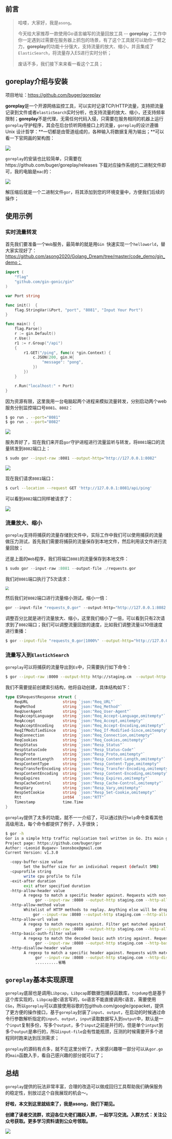 ## 前言

> 哈喽，大家好，我是`asong`。
>
> 今天给大家推荐一款使用Go语言编写的流量回放工具 -- **goreplay**；工作中你一定遇到过需要在服务器上抓包的场景，有了这个工具就可以助你一臂之力，**goreplay**的功能十分强大，支持流量的放大、缩小，并且集成了`ElasticSearch`，将流量存入ES进行实时分析；
>
> 废话不多，我们接下来来看一看这个工具；



## goreplay介绍与安装

项目地址：https://github.com/buger/goreplay

**goreplay**是一个开源网络监控工具，可以实时记录TCP/HTTP流量，支持把流量记录到文件或者`elasticSearch`实时分析，也支持流量的放大、缩小，还支持频率限制；**goreplay**不是代理，无需任何代码入侵，只需要在服务相同的机器上运行`goreplay`守护程序，其会在后台侦听网络接口上的流量，`goreplay`的设计遵循 Unix 设计哲学：**一切都是由管道组成的，各种输入将数据复用为输出；**可以看一下官网画的架构图：

![](https://song-oss.oss-cn-beijing.aliyuncs.com/golang_dream/article/static/%E6%88%AA%E5%B1%8F2022-09-04%20%E4%B8%8B%E5%8D%888.16.00.png)

`goreplay`的安装也比较简单，只需要在https://github.com/buger/goreplay/releases 下载对应操作系统的二进制文件即可，我的电脑是`mac`的：

![](https://song-oss.oss-cn-beijing.aliyuncs.com/golang_dream/article/static/%E6%88%AA%E5%B1%8F2022-09-04%20%E4%B8%8B%E5%8D%888.19.53.png)

解压缩后就是一个二进制文件`gor`，将其添加到您的环境变量中，方便我们后续的操作；



## 使用示例

### 实时流量转发

首先我们要准备一个`Web`服务，最简单的就是用`Gin `快速实现一个`helloworld`，替大家实现好了：https://github.com/asong2020/Golang_Dream/tree/master/code_demo/gin_demo；

```go
import (
	"flag"
	"github.com/gin-gonic/gin"
)

var Port string

func init()  {
	flag.StringVar(&Port, "port", "8081", "Input Your Port")
}

func main() {
	flag.Parse()
	r := gin.Default()
	r.Use()
	r1 := r.Group("/api")
	{
		r1.GET("/ping", func(c *gin.Context) {
			c.JSON(200, gin.H{
				"message": "pong",
			})
		})
	}

	r.Run("localhost:" + Port)
}
```

因为资源有限，这里我用一台电脑起两个进程来模拟流量转发，分别启动两个web服务分别监控端口号`8081`、`8082`：

```bash
$ go run . --port="8081"
$ go run . --port="8082"
```

![](https://song-oss.oss-cn-beijing.aliyuncs.com/golang_dream/article/static/%E6%88%AA%E5%B1%8F2022-09-04%20%E4%B8%8B%E5%8D%888.48.07.png)

服务弄好了，现在我们来开启`gor`守护进程进行流量监听与转发，将`8081`端口的流量转发到`8082`端口上：

```bash
$ sudo gor --input-raw :8081 --output-http="http://127.0.0.1:8082"
```

![](https://song-oss.oss-cn-beijing.aliyuncs.com/golang_dream/article/static/%E6%88%AA%E5%B1%8F2022-09-04%20%E4%B8%8B%E5%8D%888.52.29.png)

现在我们请求`8081`端口：

```bash
$ curl --location --request GET 'http://127.0.0.1:8081/api/ping'
```

可以看到`8082`端口同样被请求了：

![](https://song-oss.oss-cn-beijing.aliyuncs.com/golang_dream/article/static/%E6%88%AA%E5%B1%8F2022-09-04%20%E4%B8%8B%E5%8D%888.53.51.png)



### 流量放大、缩小

`goreplay`支持将捕获的流量存储到文件中，实际工作中我们可以使用捕获的流量做压力测试，首先我们需要将捕获的流量保存到本地文件，然后利用该文件进行流量回放；

还是上面的`Web`程序，我们将端口`8081`的流量保存到本地文件：

```go
$ sudo gor --input-raw :8081 --output-file ./requests.gor
```

我们对`8081`端口执行了5次请求：

<img src="https://song-oss.oss-cn-beijing.aliyuncs.com/golang_dream/article/static/%E6%88%AA%E5%B1%8F2022-09-04%20%E4%B8%8B%E5%8D%889.16.45.png" style="zoom:67%;" />

然后我们对`8082`端口进行流量缩小测试，缩小一倍：

```go
gor --input-file "requests_0.gor" --output-http="http://127.0.0.1:8082|50%"
```

调整百分比就是进行流量放大、缩小，这里我们缩小了一倍，可以看到只有2次请求到了`8082`端口；我们可以调整流量回放的速度，比如我们调整流量以10倍速度进行重播：

```bash
$ gor --input-file "requests_0.gor|1000%" --output-http="http://127.0.0.1:8082|50%" # 1000%就是放大10倍
```

### 流量写入到`ElastichSearch`

`goreplay`可以将捕获的流量导出到`Es`中，只需要执行如下命令：

```bash
$ gor --input-raw :8000 --output-http http://staging.cm  --output-http-elasticsearch localhost:9200/gor
```

我们不需要提前创建索引结构，他将自动创建，具体结构如下：

```go
type ESRequestResponse struct {
	ReqURL               string `json:"Req_URL"`
	ReqMethod            string `json:"Req_Method"`
	ReqUserAgent         string `json:"Req_User-Agent"`
	ReqAcceptLanguage    string `json:"Req_Accept-Language,omitempty"`
	ReqAccept            string `json:"Req_Accept,omitempty"`
	ReqAcceptEncoding    string `json:"Req_Accept-Encoding,omitempty"`
	ReqIfModifiedSince   string `json:"Req_If-Modified-Since,omitempty"`
	ReqConnection        string `json:"Req_Connection,omitempty"`
	ReqCookies           string `json:"Req_Cookies,omitempty"`
	RespStatus           string `json:"Resp_Status"`
	RespStatusCode       string `json:"Resp_Status-Code"`
	RespProto            string `json:"Resp_Proto,omitempty"`
	RespContentLength    string `json:"Resp_Content-Length,omitempty"`
	RespContentType      string `json:"Resp_Content-Type,omitempty"`
	RespTransferEncoding string `json:"Resp_Transfer-Encoding,omitempty"`
	RespContentEncoding  string `json:"Resp_Content-Encoding,omitempty"`
	RespExpires          string `json:"Resp_Expires,omitempty"`
	RespCacheControl     string `json:"Resp_Cache-Control,omitempty"`
	RespVary             string `json:"Resp_Vary,omitempty"`
	RespSetCookie        string `json:"Resp_Set-Cookie,omitempty"`
	Rtt                  int64  `json:"RTT"`
	Timestamp            time.Time
}
```

`goreplay`提供了太多的功能，就不一一介绍了，可以通过执行`help`命令查看其他高级用法，每个命令都提供了例子，入手很快；

```bash
$ gor -h
Gor is a simple http traffic replication tool written in Go. Its main goal is to replay traffic from production servers to staging and dev environments.
Project page: https://github.com/buger/gor
Author: <Leonid Bugaev> leonsbox@gmail.com
Current Version: v1.3.0

  -copy-buffer-size value
    	Set the buffer size for an individual request (default 5MB)
  -cpuprofile string
    	write cpu profile to file
  -exit-after duration
    	exit after specified duration
  -http-allow-header value
    	A regexp to match a specific header against. Requests with non-matching headers will be dropped:
    		 gor --input-raw :8080 --output-http staging.com --http-allow-header api-version:^v1
  -http-allow-method value
    	Whitelist of HTTP methods to replay. Anything else will be dropped:
    		gor --input-raw :8080 --output-http staging.com --http-allow-method GET --http-allow-method OPTIONS
  -http-allow-url value
    	A regexp to match requests against. Filter get matched against full url with domain. Anything else will be dropped:
    		 gor --input-raw :8080 --output-http staging.com --http-allow-url ^www.
  -http-basic-auth-filter value
    	A regexp to match the decoded basic auth string against. Requests with non-matching headers will be dropped:
    		 gor --input-raw :8080 --output-http staging.com --http-basic-auth-filter "^customer[0-9].*"
  -http-disallow-header value
    	A regexp to match a specific header against. Requests with matching headers will be dropped:
    		 gor --input-raw :8080 --output-http staging.com --http-disallow-header "User-Agent: Replayed by Gor"
    		 ..........省略
```



## `goreplay`基本实现原理

`goreplay`底层也是调用`Libpcap`，`Libpcap`即数据包捕获函数库，`tcpdump`也是基于这个库实现的，`Libpcap`是`C`语言写的，`Go`语言不能直接调用`C`语言，需要使用`CGo`，所以`goreplay`可以直接使用谷歌的包github.com/google/gopacket，提供了更方便的操作接口，基于`goreplay`封装了`input`、`output`，在启动的时候通过命令行参数解析指定的`input`、`output`，`input`读取数据写入到`output`中，默认是一个`input`复制多份，写多个`output`，多个`input`之前是并行的，但是单个`intput`到多个`output`是串行的，所以`input-file`会有性能瓶颈，压测的时候需要开多个进程同时跑来达到压测需求；

`goreplay`的源码有点多，就不在这里分析了，大家感兴趣哪一部分可以从`gor.go`的`main`函数入手，看自己感兴趣的部分就可以了；



## 总结

`goreplay`提供的玩法非常丰富，合理的改造可以做成回归工具帮助我们确保服务的稳定性，别放过这个自我展现的机会～。

**好啦，本文到这里就结束了，我是asong，我们下期见。**

**创建了读者交流群，欢迎各位大佬们踊跃入群，一起学习交流。入群方式：关注公众号获取。更多学习资料请到公众号领取。**


![](https://song-oss.oss-cn-beijing.aliyuncs.com/golang_dream/article/static/扫码_搜索联合传播样式-白色版.png)
